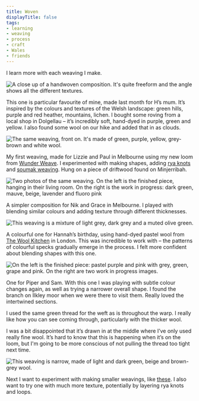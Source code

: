 ```yaml
---
title: Woven
displayTitle: false
tags: 
- learning
- weaving
- process
- craft
- Wales
- friends
---
```


I learn more with each weaving I make.

![A close up of a handwoven composition. It's quite freeform and the angle shows all the different textures.](https://d2w9rnfcy7mm78.cloudfront.net/17794222/original_241a9852e5262377fe60a1986dbbf959.jpg?1661781389?bc=0)

This one is particular favourite of mine, made last month for H’s mum. It’s inspired by the colours and textures of the Welsh landscape: green hills, purple and red heather, mountains, lichen. I bought some roving from a local shop in Dolgellau – it’s incredibly soft, hand-dyed in purple, green and yellow. I also found some wool on our hike and added that in as clouds.

![The same weaving, front on. It's made of green, purple, yellow, grey-brown and white wool.](https://d2w9rnfcy7mm78.cloudfront.net/17794221/original_c2ec6b87341d3a91b9cb39c7178eaf4f.jpg?1661781388?bc=0)

<!-- more -->

My first weaving, made for Lizzie and Paul in Melbourne using my new loom from [Wunder Weave](https://wunderweave.bigcartel.com/). I experimented with making shapes, adding [rya knots](https://www.theweavingloom.com/weaving-tips-rya-knots/) and [soumak weaving](https://www.theweavingloom.com/weaving-techniques-the-soumak-weave-braid-weave/). Hung on a piece of driftwood found on Minjerribah.

![Two photos of the same weaving. On the left is the finished piece, hanging in their living room. On the right is the work in progress: dark green, mauve, beige, lavender and fluoro pink](https://d2w9rnfcy7mm78.cloudfront.net/17794175/original_4b9308dce0122a40019191b3828c00c5.jpg?1661781111?bc=0)

A simpler composition for Nik and Grace in Melbourne. I played with blending similar colours and adding texture through different thicknesses.

![This weaving is a mixture of light grey, dark grey and a muted olive green.](https://d2w9rnfcy7mm78.cloudfront.net/17794179/original_86d307ed1406afc638c6f156238d11e6.jpg?1661781111?bc=0)

A colourful one for Hannah’s birthday, using hand-dyed pastel wool from [The Wool Kitchen](https://www.thewoolkitchen.com/) in London. This was incredible to work with – the patterns of colourful specks gradually emerge in the process. I felt more confident about blending shapes with this one.

![On the left is the finished piece: pastel purple and pink with grey, green, grape and pink. On the right are two work in progress images.](https://d2w9rnfcy7mm78.cloudfront.net/17794178/original_356a890addd0ffe0bf12284418ff3512.jpg?1661781112?bc=0)

One for Piper and Sam. With this one I was playing with subtle colour changes again, as well as trying a narrower overall shape. I found the branch on Ilkley moor when we were there to visit them. Really loved the intertwined sections.

I used the same green thread for the weft as is throughout the warp. I really like how you can see coming through, particularly with the thicker wool. 

I was a bit disappointed that it’s drawn in at the middle where I’ve only used really fine wool. It’s hard to know that this is happening when it’s on the loom, but I'm going to be more conscious of not pulling the thread too tight next time.

![This weaving is narrow, made of light and dark green, beige and brown-grey wool.](https://d2w9rnfcy7mm78.cloudfront.net/17794176/original_65bc0ac960a61230c4f78edcf477dbf1.jpg?1661781112?bc=0)

Next I want to experiment with making smaller weavings, like [these](https://www.instagram.com/p/ChjGBIsrJRb/). I also want to try one with much more texture, potentially by layering rya knots and loops.